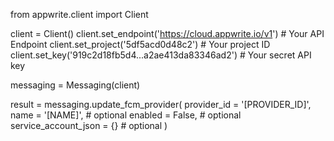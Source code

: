 from appwrite.client import Client

client = Client()
client.set_endpoint('https://cloud.appwrite.io/v1') # Your API Endpoint
client.set_project('5df5acd0d48c2') # Your project ID
client.set_key('919c2d18fb5d4...a2ae413da83346ad2') # Your secret API key

messaging = Messaging(client)

result = messaging.update_fcm_provider(
    provider_id = '[PROVIDER_ID]',
    name = '[NAME]', # optional
    enabled = False, # optional
    service_account_json = {} # optional
)
